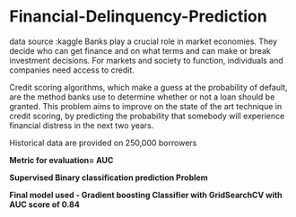 # Financial-Delinquency-Prediction
data source :kaggle
Banks play a crucial role in market economies. They decide who can get finance and on what terms and can make or break investment decisions. For markets and society to function, individuals and companies need access to credit. 

Credit scoring algorithms, which make a guess at the probability of default, are the method banks use to determine whether or not a loan should be granted. This problem aims to improve on the state of the art technique in credit scoring, by predicting the probability that somebody will experience financial distress in the next two years.


Historical data are provided on 250,000 borrowers 

**Metric for evaluation= AUC**

**Supervised Binary classification prediction Problem**

**Final model used - Gradient boosting Classifier with GridSearchCV with AUC score of 0.84**
 
